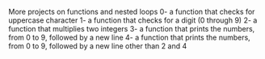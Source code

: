 More projects on functions and nested loops
0- a function that checks for uppercase character
1- a function that checks for a digit (0 through 9)
2- a function that multiplies two integers
3- a function that prints the numbers, from 0 to 9, followed by a new line
4- a function that prints the numbers, from 0 to 9, followed by a new line other than 2 and 4
